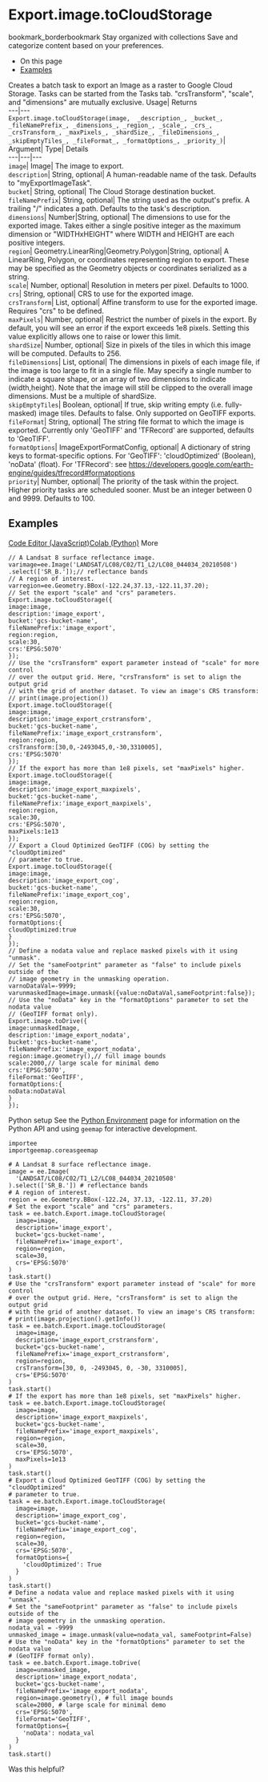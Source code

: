  
#  Export.image.toCloudStorage
bookmark_borderbookmark Stay organized with collections  Save and categorize content based on your preferences.
  * On this page
  * [Examples](https://developers.google.com/earth-engine/apidocs/export-image-tocloudstorage#examples)


Creates a batch task to export an Image as a raster to Google Cloud Storage. Tasks can be started from the Tasks tab. 
"crsTransform", "scale", and "dimensions" are mutually exclusive.
Usage| Returns  
---|---  
`Export.image.toCloudStorage(image,  _description_, _bucket_, _fileNamePrefix_, _dimensions_, _region_, _scale_, _crs_, _crsTransform_, _maxPixels_, _shardSize_, _fileDimensions_, _skipEmptyTiles_, _fileFormat_, _formatOptions_, _priority_)`|   
Argument|  Type| Details  
---|---|---  
`image`| Image| The image to export.  
`description`| String, optional| A human-readable name of the task. Defaults to "myExportImageTask".  
`bucket`| String, optional| The Cloud Storage destination bucket.  
`fileNamePrefix`| String, optional| The string used as the output's prefix. A trailing "/" indicates a path. Defaults to the task's description.  
`dimensions`| Number|String, optional| The dimensions to use for the exported image. Takes either a single positive integer as the maximum dimension or "WIDTHxHEIGHT" where WIDTH and HEIGHT are each positive integers.  
`region`| Geometry.LinearRing|Geometry.Polygon|String, optional| A LinearRing, Polygon, or coordinates representing region to export. These may be specified as the Geometry objects or coordinates serialized as a string.  
`scale`| Number, optional| Resolution in meters per pixel. Defaults to 1000.  
`crs`| String, optional| CRS to use for the exported image.  
`crsTransform`| List, optional| Affine transform to use for the exported image. Requires "crs" to be defined.  
`maxPixels`| Number, optional| Restrict the number of pixels in the export. By default, you will see an error if the export exceeds 1e8 pixels. Setting this value explicitly allows one to raise or lower this limit.  
`shardSize`| Number, optional| Size in pixels of the tiles in which this image will be computed. Defaults to 256.  
`fileDimensions`| List, optional| The dimensions in pixels of each image file, if the image is too large to fit in a single file. May specify a single number to indicate a square shape, or an array of two dimensions to indicate (width,height). Note that the image will still be clipped to the overall image dimensions. Must be a multiple of shardSize.  
`skipEmptyTiles`| Boolean, optional| If true, skip writing empty (i.e. fully-masked) image tiles. Defaults to false. Only supported on GeoTIFF exports.  
`fileFormat`| String, optional| The string file format to which the image is exported. Currently only 'GeoTIFF' and 'TFRecord' are supported, defaults to 'GeoTIFF'.  
`formatOptions`| ImageExportFormatConfig, optional| A dictionary of string keys to format-specific options. For 'GeoTIFF': 'cloudOptimized' (Boolean), 'noData' (float). For 'TFRecord': see https://developers.google.com/earth-engine/guides/tfrecord#formatoptions  
`priority`| Number, optional| The priority of the task within the project. Higher priority tasks are scheduled sooner. Must be an integer between 0 and 9999. Defaults to 100.  
## Examples
[Code Editor (JavaScript)](https://developers.google.com/earth-engine/apidocs/export-image-tocloudstorage#code-editor-javascript-sample)[Colab (Python)](https://developers.google.com/earth-engine/apidocs/export-image-tocloudstorage#colab-python-sample) More
```
// A Landsat 8 surface reflectance image.
varimage=ee.Image('LANDSAT/LC08/C02/T1_L2/LC08_044034_20210508')
.select(['SR_B.']);// reflectance bands
// A region of interest.
varregion=ee.Geometry.BBox(-122.24,37.13,-122.11,37.20);
// Set the export "scale" and "crs" parameters.
Export.image.toCloudStorage({
image:image,
description:'image_export',
bucket:'gcs-bucket-name',
fileNamePrefix:'image_export',
region:region,
scale:30,
crs:'EPSG:5070'
});
// Use the "crsTransform" export parameter instead of "scale" for more control
// over the output grid. Here, "crsTransform" is set to align the output grid
// with the grid of another dataset. To view an image's CRS transform:
// print(image.projection())
Export.image.toCloudStorage({
image:image,
description:'image_export_crstransform',
bucket:'gcs-bucket-name',
fileNamePrefix:'image_export_crstransform',
region:region,
crsTransform:[30,0,-2493045,0,-30,3310005],
crs:'EPSG:5070'
});
// If the export has more than 1e8 pixels, set "maxPixels" higher.
Export.image.toCloudStorage({
image:image,
description:'image_export_maxpixels',
bucket:'gcs-bucket-name',
fileNamePrefix:'image_export_maxpixels',
region:region,
scale:30,
crs:'EPSG:5070',
maxPixels:1e13
});
// Export a Cloud Optimized GeoTIFF (COG) by setting the "cloudOptimized"
// parameter to true.
Export.image.toCloudStorage({
image:image,
description:'image_export_cog',
bucket:'gcs-bucket-name',
fileNamePrefix:'image_export_cog',
region:region,
scale:30,
crs:'EPSG:5070',
formatOptions:{
cloudOptimized:true
}
});
// Define a nodata value and replace masked pixels with it using "unmask".
// Set the "sameFootprint" parameter as "false" to include pixels outside of the
// image geometry in the unmasking operation.
varnoDataVal=-9999;
varunmaskedImage=image.unmask({value:noDataVal,sameFootprint:false});
// Use the "noData" key in the "formatOptions" parameter to set the nodata value
// (GeoTIFF format only).
Export.image.toDrive({
image:unmaskedImage,
description:'image_export_nodata',
bucket:'gcs-bucket-name',
fileNamePrefix:'image_export_nodata',
region:image.geometry(),// full image bounds
scale:2000,// large scale for minimal demo
crs:'EPSG:5070',
fileFormat:'GeoTIFF',
formatOptions:{
noData:noDataVal
}
});
```
Python setup
See the [ Python Environment](https://developers.google.com/earth-engine/guides/python_install) page for information on the Python API and using `geemap` for interactive development.
```
importee
importgeemap.coreasgeemap
```
```
# A Landsat 8 surface reflectance image.
image = ee.Image(
  'LANDSAT/LC08/C02/T1_L2/LC08_044034_20210508'
).select(['SR_B.']) # reflectance bands
# A region of interest.
region = ee.Geometry.BBox(-122.24, 37.13, -122.11, 37.20)
# Set the export "scale" and "crs" parameters.
task = ee.batch.Export.image.toCloudStorage(
  image=image,
  description='image_export',
  bucket='gcs-bucket-name',
  fileNamePrefix='image_export',
  region=region,
  scale=30,
  crs='EPSG:5070'
)
task.start()
# Use the "crsTransform" export parameter instead of "scale" for more control
# over the output grid. Here, "crsTransform" is set to align the output grid
# with the grid of another dataset. To view an image's CRS transform:
# print(image.projection().getInfo())
task = ee.batch.Export.image.toCloudStorage(
  image=image,
  description='image_export_crstransform',
  bucket='gcs-bucket-name',
  fileNamePrefix='image_export_crstransform',
  region=region,
  crsTransform=[30, 0, -2493045, 0, -30, 3310005],
  crs='EPSG:5070'
)
task.start()
# If the export has more than 1e8 pixels, set "maxPixels" higher.
task = ee.batch.Export.image.toCloudStorage(
  image=image,
  description='image_export_maxpixels',
  bucket='gcs-bucket-name',
  fileNamePrefix='image_export_maxpixels',
  region=region,
  scale=30,
  crs='EPSG:5070',
  maxPixels=1e13
)
task.start()
# Export a Cloud Optimized GeoTIFF (COG) by setting the "cloudOptimized"
# parameter to true.
task = ee.batch.Export.image.toCloudStorage(
  image=image,
  description='image_export_cog',
  bucket='gcs-bucket-name',
  fileNamePrefix='image_export_cog',
  region=region,
  scale=30,
  crs='EPSG:5070',
  formatOptions={
    'cloudOptimized': True
  }
)
task.start()
# Define a nodata value and replace masked pixels with it using "unmask".
# Set the "sameFootprint" parameter as "false" to include pixels outside of the
# image geometry in the unmasking operation.
nodata_val = -9999
unmasked_image = image.unmask(value=nodata_val, sameFootprint=False)
# Use the "noData" key in the "formatOptions" parameter to set the nodata value
# (GeoTIFF format only).
task = ee.batch.Export.image.toDrive(
  image=unmasked_image,
  description='image_export_nodata',
  bucket='gcs-bucket-name',
  fileNamePrefix='image_export_nodata',
  region=image.geometry(), # full image bounds
  scale=2000, # large scale for minimal demo
  crs='EPSG:5070',
  fileFormat='GeoTIFF',
  formatOptions={
    'noData': nodata_val
  }
)
task.start()
```

Was this helpful?
